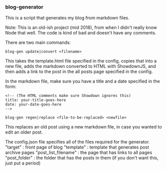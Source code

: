### blog-generator

This is a script that generates my blog from markdown files. 

Note: This is an old-ish project (mid 2018), from when I didn't really know Node that well. The code is kind of bad and doesn't have any comments.

There are two main commands:

```
blog-gen update|convert <filename>
```
This takes the template.html file specified in the config, copies that into a new file, adds the markdown converted to HTML with ShowdownJS, and then adds a link 
to the post in the all posts page specified in the config.

In the markdown file, make sure you have a title and a date specified in the form:

```
<!-- (The HTML comments make sure Showdown ignores this) 
title: your-title-goes-here
date: your-date-goes-here
-->
```
```
blog-gen regen|replace <file-to-be-replaced> <newfile>
```
This replaces an old post using a new markdown file, in case you wanted to edit an older post.

The config.json file specifies all of the files required for the generator.
"target" : front page of blog
"template" : template that generates post archive pages
"post_list_filename" : the page that has links to all pages
"post_folder" : the folder that has the posts in them (if you don't want this, just put a period)

